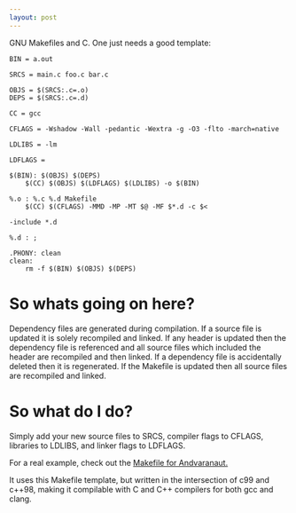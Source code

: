 ```yaml
---
layout: post
---
```


GNU Makefiles and C. One just needs a good template:

    BIN = a.out

    SRCS = main.c foo.c bar.c

    OBJS = $(SRCS:.c=.o)
    DEPS = $(SRCS:.c=.d)

    CC = gcc

    CFLAGS = -Wshadow -Wall -pedantic -Wextra -g -O3 -flto -march=native

    LDLIBS = -lm

    LDFLAGS =

    $(BIN): $(OBJS) $(DEPS)
    	$(CC) $(OBJS) $(LDFLAGS) $(LDLIBS) -o $(BIN)

    %.o : %.c %.d Makefile
    	$(CC) $(CFLAGS) -MMD -MP -MT $@ -MF $*.d -c $<

    -include *.d

    %.d : ;

    .PHONY: clean
    clean:
    	rm -f $(BIN) $(OBJS) $(DEPS)


# So whats going on here?

Dependency files are generated during compilation. If a source file is updated it is solely recompiled and linked.
If any header is updated then the dependency file is referenced and all source files which included the header are recompiled
and then linked. If a dependency file is accidentally deleted then it is regenerated. If the Makefile is updated then all source
files are recompiled and linked.

# So what do I do?

Simply add your new source files to SRCS, compiler flags to CFLAGS, libraries to LDLIBS, and linker flags to LDFLAGS.

For a real example, check out the [Makefile for Andvaranaut.](https://github.com/glouw/andvaranaut/blob/master/src/Makefile)

It uses this Makefile template, but written in the intersection of c99 and c++98, making it compilable with
C and C++ compilers for both gcc and clang.
